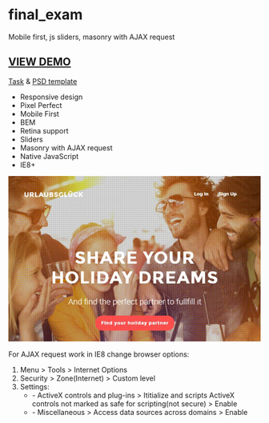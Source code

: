 # final_exam
Mobile first, js sliders, masonry with AJAX request
<h2><a href="https://logolevel.github.io/final_exam/dist/">VIEW DEMO</a></h2>
<p><a href="https://github.com/goit-fe/markup_fe2o/tree/master/js_final_exam">Task</a> & <a href="https://github.com/goit-fe/markup_fe2o/tree/master/js_final_exam/design">PSD template</a></p>
<ul>
	<li>Responsive design</li>
	<li>Pixel Perfect</li>
	<li>Mobile First</li>
	<li>BEM</li>
	<li>Retina support</li>
	<li>Sliders</li>
	<li>Masonry with AJAX request</li>
	<li>Native JavaScript</li>
	<li>IE8+</li>
</ul>
<div style="text-align: center"><img src="screencast_u.gif" alt=""></div>
<p>For AJAX request work in IE8 change browser options:</p>
<div>
<ol>
	<li>Menu > Tools > Internet Options
	<li>Security > Zone(Internet) > Custom level</li>
	<li>Settings:
			<ul>
				<li>- ActiveX controls and plug-ins > Ititialize and scripts ActiveX controls not marked as safe for scripting(not secure) > Enable</li>
				<li>- Miscellaneous > Access data sources across domains > Enable</li>
			</ul>
	</li>
</ol>
</div>
